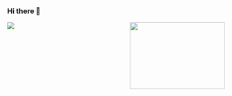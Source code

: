 ### Hi there 👋

<img align="right" src="https://media.giphy.com/media/l46Cy1rHbQ92uuLXa/giphy.gif" width="220" height = "155"/>

![](https://komarev.com/ghpvc/?username=brock-r)

<!--
**brock-r/brock-r** is a ✨ _special_ ✨ repository because its `README.md` (this file) appears on your GitHub profile.

Here are some ideas to get you started:

- 🔭 I’m currently working on ...
- 🌱 I’m currently learning ...
- 👯 I’m looking to collaborate on ...
- 🤔 I’m looking for help with ...
- 💬 Ask me about ...
- 📫 How to reach me: ...
- 😄 Pronouns: ...
- ⚡ Fun fact: ...
-->

